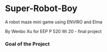 # Super-Robot-Boy
A robot maze mini game using ENVIRO and Elma

By Wenbo Xu 
for EEP P 520 Wi 20 - final project

### Goal of the Project
